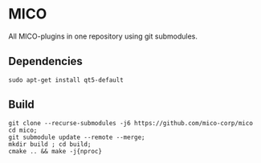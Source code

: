 # MICO 

All MICO-plugins in one repository using git submodules.

## Dependencies

```
sudo apt-get install qt5-default
```

## Build 

```
git clone --recurse-submodules -j6 https://github.com/mico-corp/mico
cd mico; 
git submodule update --remote --merge;
mkdir build ; cd build;
cmake .. && make -j{nproc}
```
